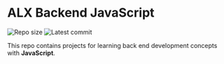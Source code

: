 # ALX Backend JavaScript

![Repo size](https://img.shields.io/github/repo-size/soufianetangi/alx-backend-javascript)
![Latest commit](https://img.shields.io/github/last-commit/soufianetangi/alx-backend-javascript/master?style=round-square)

This repo contains projects for learning back end development concepts with __JavaScript__.

